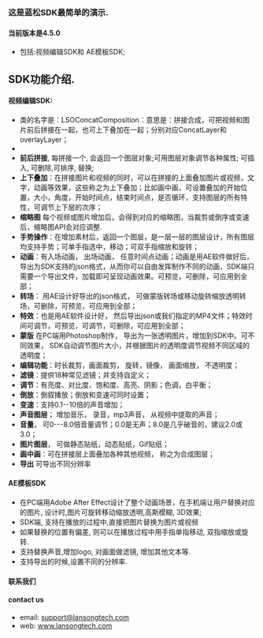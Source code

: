 ### 这是蓝松SDK最简单的演示.
#### 当前版本是4.5.0
- 包括:视频编辑SDK和 AE模板SDK; 
 
 ## SDK功能介绍.
 #### 视频编辑SDK:
  - 类的名字是：LSOConcatComposition：意思是：拼接合成，可把视频和图片前后拼接在一起，也可上下叠加在一起；分别对应ConcatLayer和 overlayLayer；
  - 
  - **前后拼接**, 每拼接一个, 会返回一个图层对象;可用图层对象调节各种属性; 可插入, 可删除,可排序, 替换;
  - **上下叠加**：在拼接图片和视频的同时，可以在拼接的上面叠加图片或视频，文字，动画等效果，这些称之为上下叠加；比如画中画，可设置叠加的开始位置，大小，角度，开始时间点，结束时间点，是否循环，支持图层的所有特性，可调节上下层的次序；
  - **缩略图**	每个视频或图片增加后，会得到对应的缩略图，当裁剪或倒序或变速后，缩略图API会对应调整.
  - **手势操作**：在增加素材后，返回一个图层，是一层一层的图层设计，所有图层均支持手势；可单手指选中，移动；可双手指缩放和旋转； 
  - **动画**：有入场动画， 出场动画， 任意时间点动画；动画是用AE软件做好后， 导出为SDK支持的json格式，从而你可以自由发挥制作不同的动画，SDK端只需要一个导出文件，加载即可呈现动画效果。可预览，可删除，可应用到全部；
  - **转场**： 用AE设计好导出的json格式， 可做蒙版转场或移动旋转缩放透明转场，可删除，可预览，可应用到全部；
  - **特效**：也是用AE软件设计好， 然后导出json或我们指定的MP4文件；特效时间可调节，可预览，可调节，可删除，可应用到全部；
  - **蒙版**	在PC端用Photoshop制作， 导出为一张透明图片，增加到SDK中。可不同效果， SDK自动调节图片大小，并根据图片的透明度调节视频不同区域的透明度；
  - **编辑功能**：时长裁剪，画面裁剪， 旋转，镜像， 画面缩放， 不透明度；
  - **滤镜**：提供18种常见滤镜；并支持自定义；
  - **调节**：有亮度、对比度、饱和度、高亮、阴影；色调，白平衡；
  - **倒放**：倒叙播放；倒放和变速可同时设置；
  - **变速**：支持0.1--10倍的声音增加；
  - **声音图层**； 增加音乐， 录音，mp3声音， 从视频中提取的声音；
  - **音量**， 可0---8.0倍音量调节；0.0是无声；8.0是几乎破音的，建议2.0或3.0；
  - **图片图层**， 可做静态贴纸，动态贴纸，Gif贴纸；
  - **画中画**：可在拼接层上面叠加各种其他视频， 称之为合成图层；
  - **导出** 可导出不同分辨率

####  AE模板SDK
- 在PC端用Adobe After Effect设计了整个动画场景，在手机端让用户替换对应的图片, 设计时,图片可旋转移动缩放透明,高斯模糊, 3D效果;
- SDK端, 支持在播放的过程中,直接把图片替换为图片或视频
- 如果替换的位置有偏差, 则可以在播放过程中用手指单指移动, 双指缩放或旋转.
- 支持替换声音,增加logo, 对画面做滤镜, 增加其他文本等. 
- 支持导出的时候,设置不同的分辨率.
#### 联系我们
#### contact us
- email: support@lansongtech.com
- web: www.lansongtech.com

